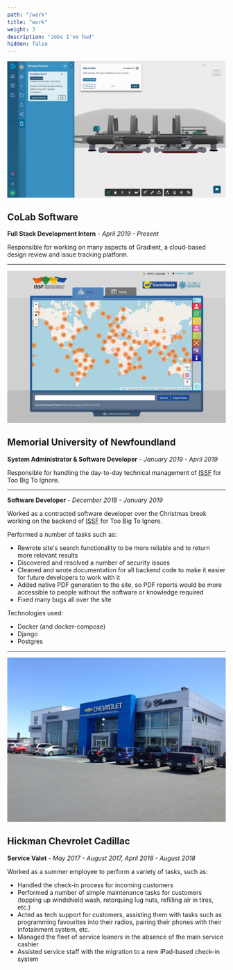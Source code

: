```yaml
---
path: "/work"
title: "work"
weight: 3
description: "Jobs I've had"
hidden: false
---
```


![](/images/work/colab-software.png)

## CoLab Software

**Full Stack Development Intern** - _April 2019 - Present_

Responsible for working on many aspects of Gradient, a cloud-based design review and issue tracking platform.

___

![](/images/work/memorial-university-of-newfoundland.png)

## Memorial University of Newfoundland

**System Administrator & Software Developer** - _January 2019 - April 2019_

Responsible for handling the day-to-day technical management of [ISSF](https://github.com/toobigtoignore/issf) for Too Big To Ignore.

___

**Software Developer** - _December 2018 - January 2019_

Worked as a contracted software developer over the Christmas break working on the backend of [ISSF](https://github.com/toobigtoignore/issf) for Too Big To Ignore.

Performed a number of tasks such as:

- Rewrote site's search functionality to be more reliable and to return more relevant results
- Discovered and resolved a number of security issues
- Cleaned and wrote documentation for all backend code to make it easier for future developers to work with it
- Added native PDF generation to the site, so PDF reports would be more accessible to people without the software or knowledge required
- Fixed many bugs all over the site

Technologies used:

- Docker (and docker-compose)
- Django
- Postgres

___
![](/images/work/hickman-chevrolet-cadillac.jpg)

## Hickman Chevrolet Cadillac

**Service Valet** - _May 2017 - August 2017, April 2018 - August 2018_

Worked as a summer employee to perform a variety of tasks, such as:

- Handled the check-in process for incoming customers
- Performed a number of simple maintenance tasks for customers (topping up windshield wash, retorquing lug nuts, refilling air in tires, etc.)
- Acted as tech support for customers, assisting them with tasks such as programming favourites into their radios, pairing their phones with their infotainment system, etc.
- Managed the fleet of service loaners in the absence of the main service cashier
- Assisted service staff with the migration to a new iPad-based check-in system